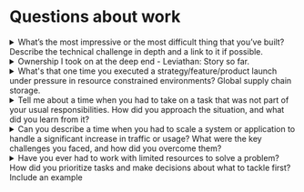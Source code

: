 # Questions about work

<details>
  <summary>What’s the most impressive or the most difficult thing that you’ve built? Describe the technical challenge in depth and a link to it if possible.</summary>
  
  Creating a hardware-in-the-loop (HiL) pipeline to test software on actual hardware. 
IoT systems need to be extremely reliable. Environmental, hardware, software, networks, and even humans are all causes of failures to account for. BalenaOS supports 100+ device types, that’s 100+ distinct balenaOS releases that we support. Each version needs to be secure, fault-tolerant, compatible, and be capable of self-healing in cases of incidents.
Our HiL pipeline tests each version of balenaOS directly on a device under test (DUT) that is connected to our test jig called autokit. The device is booted and an operating system is flashed, provisioned, tested, validated, upgraded, and then corrupted in a few different ways to check recovery. Our system completely automates balenaOS release from pull request to production. Every week we test 2000+ balenaOS releases, saving our team over 160 hours of work combined.

Broad Technical challenges that show my learning journey:
    1. Creating Hardware: Designing a test jig called autokit [1], a completely off-the-shelf, open-source HIL testing device that can power on, flash, and execute commands on an embedded device. Never worked with hardware. 
    2. First time writing device firmware [2]: Writing code to interact with many of Autokit’s components.
    3. Building a test system involving, a test framework to write tests, queue management, and discovery of available workers to run the tests no matter their location [3]

The documented experience of facing major uncertainity, technical challenges and our team's 4-year journey as we went through supply chain issues, COVID, silicon chip shortage every day: [https://blog.balena.io/from-pr-to-release-os-testing-at-balena/](https://blog.balena.io/from-pr-to-release-os-testing-at-balena/) and [https://blog.balena.io/balenaos-testing-goes-virtual/](https://blog.balena.io/balenaos-testing-goes-virtual/) 

I have also been sharing my work in talks and workshops at open-source conferences all over the world: [https://docs.mixster.dev/Talks](https://docs.mixster.dev/Talks)
 
[1]: https://github.com/balena-io-hardware/autokit-info-doc  
[2]: https://github.com/balena-io-hardware/autokit-interface-sw 
[3]: https://github.com/balena-os/leviathan/ 
 
</details>

<details>
  <summary>Ownership I took on at the deep end - Leviathan: Story so far.</summary>
  
  The time when we almost scrapped Leviathan.
  Hardware-in-loop testing (HiLT) is a challenging concept. It’s a system able to test software on real hardware to provide back feedback.
  
  Balena was my first job. In my 3rd month in the company, we received a silent deadline by the CEO to give up the concept or start fresh. A truly desperate time turned worse with the senior developer leaving the project to only two people in the team. Leviathan project overall was in a bad shape. Confused product decisions, unreasonable requirements, undocumented code and lots of technical debt was where I spent a lot of time in the first 6 months.
  
  I took ownership and worked on all aspects of the product: software, hardware, strategy, planning, support, CI/CD, reliability, writing tests, and even documentation. I learned on the job, iterated quickly, exchanging context with multiple teams and dealt with ever changing requirements. The uncertainty of whether the product or my role would survive got worse with peak covid, chip shortage and reliability concerns in every part of our project
  
  Still we kept on going. As a product owner, I ran experiments, talked to the customers, consulted with ex-employees, and researched the demands of the market. I documented all of it, crafted a new spec for leviathan MVP, and we convinced the management to spend resources into creating an off-the- shelf test jig called Autokit, deprecating the old testbot hardware that was all proprietary and very expensive to build.
  
  10 months later, we released support for our first device type, Raspberry Pi 3. The team could now run automated tests for Raspberry Pi3 on real devices for each PR. In a few short months, we added support for the entire Raspberry Pi family. Freeing our OS team from weeks worth of manual testing and saving tens of thousands of dollars.
  
  4 years total, Leviathan has been a journey. Still doing its job, still having debt but finally now being put to rest. Being replaced by a better system the team is working on. The first step of which we are taking from moving everything from Jenkins to GitHub Actions atm. Here’s where we are atm:
    ⁃ My colleague and I grew the team to 6 people. Caught over 10+ production bugs and enabled the team to focus on building important features.
    ⁃ We launched Autokit internally to customers and partners, who actively using it to test their software changes on new BalenaOS revisions. Public launch this quarter.
    ⁃ We support over 50+ devices enabling Balena to grow further towards its 10x device support goal.
    ⁃ I am constantly documenting, sharing and speaking about HiTL pipelines. Additionally, starting a OpenHiL community on my own to spread awareness on the topic so people won’t reinvent the wheel atleast and get help from the uncertainty we never got: https://openhil.github.io
  
  Blogs & GitHub
  - https://blog.balena.io/maximizing-resources-in-the-chip-shortage-how- balenaos-testing-went-virtual/
  - https://blog.balena.io/from-pr-to-release-os-testing-at-balena/
  - https://github.com/balena-os/leviathan
</details>

<details>
  <summary>What's that one time you executed a strategy/feature/product launch under pressure in resource constrained environments? Global supply chain storage. </summary>
  
  **Navigating Hardware Scarcity: Virtualizing balenaOS Testing Under Pressure**  

**Situation**  
During the 2020 global semiconductor shortage, our hardware testing pipeline at balena faced collapse. With 40% of our critical test devices unavailable and release deadlines looming, I led the charge to virtualize balenaOS testing to avoid delaying updates for thousands of IoT fleets.  

**Task**  
My goal was to replicate hardware-accurate testing for 80+ device types within three weeks using zero physical hardware, ensuring no regression in OS quality or release timelines.  

**Action**  
I spearheaded a three-engineer team to build a QEMU-based virtualization framework. Key steps:  
1. **Custom Boot Emulation**: Developed scripts to mimic unique bootloaders across ARM/x86 devices, ensuring balenaOS initialization behaved identically to physical hardware.  
2. **CI/CD Overhaul**: Rebuilt Jenkins pipelines to orchestrate virtual machines instead of physical testbots, slashing setup time from hours to minutes.  
3. **Deterministic Testing**: Implemented storage and network fault injection in virtual environments to test edge cases impractical with physical devices.  

**Result**  
- **Zero Release Delays**: Shipped balenaOS 2.108 on schedule with 100% test coverage across architectures.  
- **4x Faster Testing**: Reduced full test suite runtime from 3.5 hours to 45 minutes.  
- **Cost Savings**: Eliminated $250K/year in hardware procurement costs for test devices.  
- **Scalability**: Enabled instant onboarding of 12 new device types within six months post-launch.  

The virtualization system became a cornerstone of our DevOps strategy, later adopted by 90% of balena’s engineering teams for pre-merge validation. This experience taught me that resource constraints often spark transformative solutions—what began as crisis management evolved into a key competitive advantage in IoT fleet management.    
</details>

<details>
  <summary>Tell me about a time when you had to take on a task that was not part of your usual responsibilities. How did you approach the situation, and what did you learn from it?</summary>

For the longest time, we didn’t have a documentarian or any docs team. It’s incredibly hard to get engineers to keep the docs updated. Finding someone to do docs for operating systems, backend components, Docker Engines, Linux, and hardware devices is a tall order. I have always followed the principle of “If you see something, fix something.” 

I decided to take on ownership of urgent issues on BalenaCloud, which could have been easy fixes, but realized all too soon that this needs to be an entire company effort and a culture issue that we need to tackle. Thankfully, the CEO had a pretty big buy-in on docs already and needed no convincing on the sad state of docs. I had a vision of how to get them back on track. 

I worked with the leadership team to implement Documentation Driven Development from scratch that would suit our way of working. I championed this and helped my colleagues take this up gradually in their projects. I even took sessions to help my peers in the operations team [learn Git & GitHub](https://docs.mixster.dev/git-intro). We truly wanted everyone to write and commit docs. 

The approach I wanted to take was one of collective ownership of the docs by their product owners. The road that led to it was filled with a lot of learnings and iterations. We want the docs to be painless to contribute to and truly be treated as a first-class citizen. 

This new role led to me running the company’s first-ever docs sprint: [https://blog.balena.io/release-party-improving-balenacloud-docs/](https://blog.balena.io/release-party-improving-balenacloud-docs/), which led to further understanding of contributor success, friction logging, technical debt addressal, architecture discussion, and solving 100+ issues in under 9 hours with the whole team coming together. 

Time passed, as I methodologically worked on a roadmap towards a further point of integrating docs right where developers commit code to build a Docs-like-code culture in the entire company. What started as GitHub issues being fixed ended up as being the Docs Lead, and now, I work on developer education initiatives. My colleague and I built [DocuBuilder](https://github.com/vipulgupta2048/docusaurus-builder/) to deploy docusaurus sites for our products on scale. [Ended up saving $18000/year](https://mixster.dev/2023/04/16/on-netlify/) and closing our accounts in Heroku, Netlify, and WordPress. 
</details>

<details>
  <summary>Can you describe a time when you had to scale a system or application to handle a significant increase in traffic or usage? What were the key challenges you faced, and how did you overcome them?</summary>

We implemented a queue management for our test workers that accepts test jobs at scale. Before a test job starts, available workers are picked from the pool based on the DUT (device under test), peripherals, CPU architecture, and software tags.

At first, the workers were only exposed to a limited number of device repositories in staging. In production, we had 80+ repositories generating hundreds of pull requests every hour, which would request workers to run tests. During deployment, we faced a concurrency issue where multiple jobs acquired a single worker for their tests. The workers couldn’t change the IDLE status to BUSY to show real-time availability for several reasons. This broke the pipeline as test jobs thought they were executing, but in reality, nothing was running. We had three options to scale: 

1. Horizontally: Where we need more autokits to be set up as workers.  
2. Vertically: Where each worker can be set up to handle more jobs.   
3. But the toughest, the queue management system, needed to be scaled. 

I optimized for short-term pain for long-term gain. I first looked into the code to find where exactly the availability switch was taking time. Even milliseconds of delay mattered. This delay could resolve the issue and make finding available workers seamless. We didn’t account for our host CI/CD Hetzner systems to be that fast, even when we implemented staggered worker assignments. Originally, the spec was to prepare for redundancy more than concurrency. 

After two hours of tinkering, I made a patch to the queue system to mark the availability as BUSY as soon as the request came in, and reworked the worker assessment to be done before checking availability, which made the process a couple of seconds faster. We solved the scaling blocker, but not the issue. The increased load would take hours to resolve.

We later iterated this system vertically further by using features from GitHub Actions. Using what we had, we implemented job matrices, cache storage, job retires, and GH artifact registry for faster temporary artifact uploads. On further iterations, we automated the process to scale up our capacity to serve 100+ pull requests, testing about 1000+ balenaOS releases each week. 

I want to mention, in the end, we could have thrown money at the problem to horizontally scale and set up 100 more autokits, but continuously improving the system is the long game that is worth playing. Just like public transportation, systems should always be running at a little bit more than their peak capacity to get the most out of what you are paying for them. 
</details>

<details>
<summary>Have you ever had to work with limited resources to solve a problem? How did you prioritize tasks and make decisions about what to tackle first? Include an example</summary>

IoT has been the biggest teacher of how to solve complex problems with limited resources. Whether that’s RAM, storage, cost, or even the physical boundary of what a device can or can’t do. One of the examples I want to take an example of limited resources such as time. Deadlines are industry-agnostic. 

I start work by assessing our current scope of the problem, stakeholders, and deliverables. I get feedback from the stakeholders and prioritize my tasks to solve the problem with impact, effort, and priority. My goal is to always [build an SLC, not an MVP](https://longform.asmartbear.com/slc/) to provide the best experience to our customers and not half measures.

Throughout the project, I communicated regularly. Practice radical candor when facing challenges that would affect my progress and need to be revised. This could be an approach we set out to experiment with if it works out, or an open-source tool we wanted to try. I try to make the most of my limited time to always stick to the tasks decided on and not let feature creep come in between solving a problem. A lot of times, you also identify other things that could have been fixed. 

A solid example of making the best from limited resources would be my 8 months spent building a completely virtual Hardware in the loop pipeline using QEMU, you can read about that all here.  [https://blog.balena.io/balenaos-testing-goes-virtual/](https://blog.balena.io/balenaos-testing-goes-virtual/) 
</details>